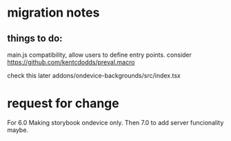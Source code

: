 # migration notes

## things to do:

main.js compatibility, allow users to define entry points.
consider https://github.com/kentcdodds/preval.macro

check this later
addons/ondevice-backgrounds/src/index.tsx

# request for change

For 6.0 Making storybook ondevice only. Then 7.0 to add server funcionality maybe.
